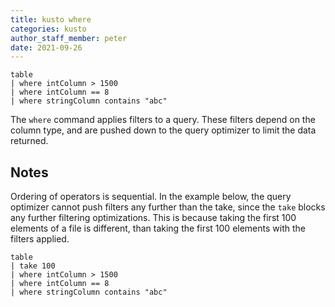 ```yaml
---
title: kusto where
categories: kusto
author_staff_member: peter
date: 2021-09-26
---
```



```kusto
table
| where intColumn > 1500
| where intColumn == 8
| where stringColumn contains "abc"
```

The `where` command applies filters to a query. These filters depend on the column type, and are pushed down to the query optimizer to limit the data returned.

## Notes

Ordering of operators is sequential. In the example below, the query optimizer cannot push filters any further than the take, since the `take` blocks any further filtering optimizations. This is because taking the first 100 elements of a file is different, than taking the first 100 elements with the filters applied.

```kusto
table
| take 100
| where intColumn > 1500
| where intColumn == 8
| where stringColumn contains "abc"
```